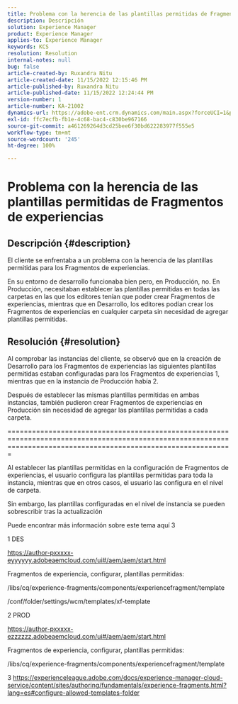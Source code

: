```yaml
---
title: Problema con la herencia de las plantillas permitidas de Fragmentos de experiencias
description: Descripción
solution: Experience Manager
product: Experience Manager
applies-to: Experience Manager
keywords: KCS
resolution: Resolution
internal-notes: null
bug: false
article-created-by: Ruxandra Nitu
article-created-date: 11/15/2022 12:15:46 PM
article-published-by: Ruxandra Nitu
article-published-date: 11/15/2022 12:24:44 PM
version-number: 1
article-number: KA-21002
dynamics-url: https://adobe-ent.crm.dynamics.com/main.aspx?forceUCI=1&pagetype=entityrecord&etn=knowledgearticle&id=4220bf37-df64-ed11-9561-6045bd006079
exl-id: ffc7ecfb-fb1e-4c68-bac4-c830be967166
source-git-commit: a461269264d3cd25bee6f30bd622283977f555e5
workflow-type: tm+mt
source-wordcount: '245'
ht-degree: 100%

---
```


# Problema con la herencia de las plantillas permitidas de Fragmentos de experiencias

## Descripción {#description}


El cliente se enfrentaba a un problema con la herencia de las plantillas permitidas para los Fragmentos de experiencias.

En su entorno de desarrollo funcionaba bien pero, en Producción, no.
En Producción, necesitaban establecer las plantillas permitidas en todas las carpetas en las que los editores tenían que poder crear Fragmentos de experiencias, mientras que en Desarrollo, los editores podían crear los Fragmentos de experiencias en cualquier carpeta sin necesidad de agregar plantillas permitidas.


## Resolución {#resolution}


Al comprobar las instancias del cliente, se observó que en la creación de Desarrollo para los Fragmentos de experiencias las siguientes plantillas permitidas estaban configuradas para los Fragmentos de experiencias 1, mientras que en la instancia de Producción había 2.

Después de establecer las mismas plantillas permitidas en ambas instancias, también pudieron crear Fragmentos de experiencias en Producción sin necesidad de agregar las plantillas permitidas a cada carpeta.

===================================================================================================================================================================



Al establecer las plantillas permitidas en la configuración de Fragmentos de experiencias, el usuario configura las plantillas permitidas para toda la instancia, mientras que en otros casos, el usuario las configura en el nivel de carpeta.

Sin embargo, las plantillas configuradas en el nivel de instancia se pueden sobrescribir tras la actualización

Puede encontrar más información sobre este tema aquí 3



1 DES

https://author-pxxxxx-eyyyyyy.adobeaemcloud.com/ui#/aem/aem/start.html

Fragmentos de experiencia, configurar, plantillas permitidas:

/libs/cq/experience-fragments/components/experiencefragment/template

/conf/folder/settings/wcm/templates/xf-template


2 PROD

https://author-pxxxxx-ezzzzzz.adobeaemcloud.com/ui#/aem/aem/start.html

Fragmentos de experiencia, configurar, plantillas permitidas:

/libs/cq/experience-fragments/components/experiencefragment/template



3 https://experienceleague.adobe.com/docs/experience-manager-cloud-service/content/sites/authoring/fundamentals/experience-fragments.html?lang=es#configure-allowed-templates-folder

